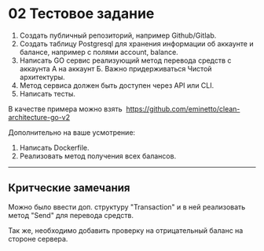 # 02 Тестовое задание

1. Создать публичный репозиторий, например Github/Gitlab.
2. Создать таблицу Postgresql для хранения информации об аккаунте и балансе,
например с полями account, balance.
3. Написать GO сервис реализующий метод перевода средств с аккаунта А на
аккаунт Б. Важно придерживаться Чистой архитектуры.
4. Метод сервиса должен быть доступен через API или CLI.
5. Написать тесты.

В качестве примера можно взять ​ https://github.com/eminetto/clean-architecture-go-v2

Дополнительно на ваше усмотрение:

1. Написать Dockerfile.
2. Реализовать метод получения всех балансов.

----

## Критческие замечания

Можно было ввести доп. структуру "Transaction" и в ней реализовать метод "Send" для перевода средств.

Так же, необходимо добавить проверку на отрицательный баланс на стороне сервера.
